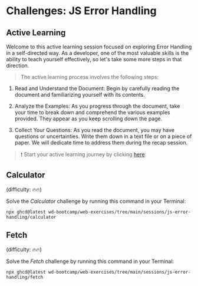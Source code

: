# Challenges: JS Error Handling

## Active Learning

Welcome to this active learning session focused on exploring Error Handling in a self-directed way. As a developer, one of the most valuable skills is the ability to teach yourself effectively, so let's take some more steps in that direction.

> The active learning process involves the following steps:

1. Read and Understand the Document: Begin by carefully reading the document and familiarizing yourself with its contents.

1. Analyze the Examples: As you progress through the document, take your time to break down and comprehend the various examples provided. They appear as you keep scrolling down the page.

1. Collect Your Questions: As you read the document, you may have questions or uncertainties. Write them down in a text file or on a piece of paper. We will dedicate time to address them during the recap session.

> ❗️ Start your active learning journey by clicking [here](https://web-active-learning.vercel.app/documents/error-handling).

## Calculator

(difficulty: 🔥🔥)

Solve the _Calculator_ challenge by running this command in your Terminal:

```
npx ghcd@latest wd-bootcamp/web-exercises/tree/main/sessions/js-error-handling/calculator
```

## Fetch

(difficulty: 🔥🔥)

Solve the _Fetch_ challenge by running this command in your Terminal:

```
npx ghcd@latest wd-bootcamp/web-exercises/tree/main/sessions/js-error-handling/fetch
```
